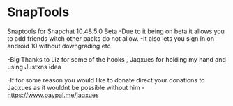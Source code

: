 # SnapTools
Snaptools for Snapchat 10.48.5.0 Beta
-Due to it being on beta it allows you to add friends witch other packs do not allow.
-It also lets you sign in on android 10 without downgrading etc

-Big Thanks to Liz for some of the hooks , Jaqxues for holding my hand and using Justxns idea

-If for some reason you would like to donate direct your donations to Jaqxues as it wouldnt be possible without him
-https://www.paypal.me/jaqxues
